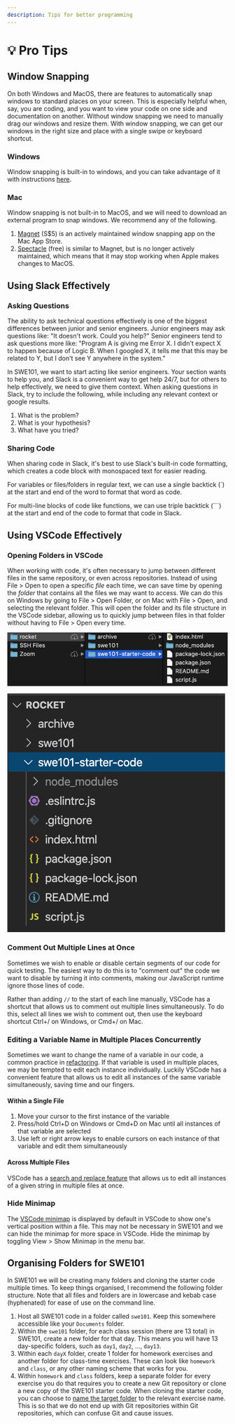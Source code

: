 ```yaml
---
description: Tips for better programming
---
```


# 💡 Pro Tips

## Window Snapping

On both Windows and MacOS, there are features to automatically snap windows to standard places on your screen. This is especially helpful when, say, you are coding, and you want to view your code on one side and documentation on another. Without window snapping we need to manually drag our windows and resize them. With window snapping, we can get our windows in the right size and place with a single swipe or keyboard shortcut.

### Windows

Window snapping is built-in to windows, and you can take advantage of it with instructions [here](https://support.microsoft.com/en-sg/help/4027324/windows-10-snap-your-windows).

### Mac

Window snapping is not built-in to MacOS, and we will need to download an external program to snap windows. We recommend any of the following. 

1. [Magnet](https://magnet.crowdcafe.com/) \(S$5\) is an actively maintained window snapping app on the Mac App Store.
2. [Spectacle](https://www.spectacleapp.com/) \(free\) is similar to Magnet, but is no longer actively maintained, which means that it may stop working when Apple makes changes to MacOS.

## Using Slack Effectively

### Asking Questions

The ability to ask technical questions effectively is one of the biggest differences between junior and senior engineers. Junior engineers may ask questions like: "It doesn't work. Could you help?" Senior engineers tend to ask questions more like: "Program A is giving me Error X. I didn't expect X to happen because of Logic B. When I googled X, it tells me that this may be related to Y, but I don't see Y anywhere in the system."

In SWE101, we want to start acting like senior engineers. Your section wants to help you, and Slack is a convenient way to get help 24/7, but for others to help effectively, we need to give them context. When asking questions in Slack, try to include the following, while including any relevant context or google results.

1. What is the problem?
2. What is your hypothesis?
3. What have you tried?

### Sharing Code

When sharing code in Slack, it's best to use Slack's built-in code formatting, which creates a code block with monospaced text for easier reading.

For variables or files/folders in regular text, we can use a single backtick \(\`\) at the start and end of the word to format that word as code.

For multi-line blocks of code like functions, we can use triple backtick \(\`\`\`\) at the start and end of the code to format that code in Slack.

## Using VSCode Effectively

### Opening Folders in VSCode

When working with code, it's often necessary to jump between different files in the same repository, or even across repositories. Instead of using File &gt; Open to open a specific _file_ each time, we can save time by opening the _folder_ that contains all the files we may want to access. We can do this on Windows by going to File &gt; Open Folder, or on Mac with File &gt; Open, and selecting the relevant folder. This will open the folder and its file structure in the VSCode sidebar, allowing us to quickly jump between files in that folder without having to File &gt; Open every time.

![What my &quot;rocket&quot; directory looks like in Finder on my Mac](../.gitbook/assets/jie-ping-20200815-17.55.48.png)

![What my &quot;rocket&quot; directory looks like when I open it in VSCode](../.gitbook/assets/jie-ping-20200815-17.52.55.png)

### Comment Out Multiple Lines at Once

Sometimes we wish to enable or disable certain segments of our code for quick testing. The easiest way to do this is to "comment out" the code we want to disable by turning it into comments, making our JavaScript runtime ignore those lines of code.

Rather than adding `//` to the start of each line manually, VSCode has a shortcut that allows us to comment out multiple lines simultaneously. To do this, select all lines we wish to comment out, then use the keyboard shortcut Ctrl+/ on Windows, or Cmd+/ on Mac.

### Editing a Variable Name in Multiple Places Concurrently

Sometimes we want to change the name of a variable in our code, a common practice in [refactoring](https://en.wikipedia.org/wiki/Code_refactoring). If that variable is used in multiple places, we may be tempted to edit each instance individually. Luckily VSCode has a convenient feature that allows us to edit all instances of the same variable simultaneously, saving time and our fingers.

#### Within a Single File

1. Move your cursor to the first instance of the variable
2. Press/hold Ctrl+D on Windows or Cmd+D on Mac until all instances of that variable are selected
3. Use left or right arrow keys to enable cursors on each instance of that variable and edit them simultaneously

#### Across Multiple Files

VSCode has a [search and replace feature](https://code.visualstudio.com/docs/editor/codebasics#_search-across-files) that allows us to edit all instances of a given string in multiple files at once.

### Hide Minimap

The [VSCode minimap](https://code.visualstudio.com/docs/getstarted/userinterface#_minimap) is displayed by default in VSCode to show one's vertical position within a file. This may not be necessary in SWE101 and we can hide the minimap for more space in VSCode. Hide the minimap by toggling View &gt; Show Minimap in the menu bar.

## Organising Folders for SWE101

In SWE101 we will be creating many folders and cloning the starter code multiple times. To keep things organised, I recommend the following folder structure. Note that all files and folders are in lowercase and kebab case \(hyphenated\) for ease of use on the command line.

1. Host all SWE101 code in a folder called `swe101`. Keep this somewhere accessible like your  `Documents` folder.
2. Within the `swe101` folder, for each class session \(there are 13 total\) in SWE101, create a new folder for that day. This means you will have 13 day-specific folders, such as `day1`, `day2`, ..., `day13`.
3. Within each `dayX` folder, create 1 folder for homework exercises and another folder for class-time exercises. These can look like `homework` and `class`, or any other naming scheme that works for you.
4. Within `homework` and `class` folders, keep a separate folder for every exercise you do that requires you to create a new Git repository or clone a new copy of the SWE101 starter code. When cloning the starter code, you can choose to [name the target folder](../4-getting-started-with-code/4-1-intro-to-github.md#clone) to the relevant exercise name. This is so that we do not end up with Git repositories within Git repositories, which can confuse Git and cause issues.

